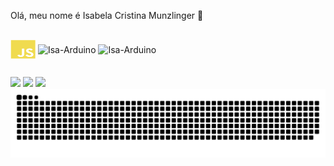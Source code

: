 Olá, meu nome é Isabela Cristina Munzlinger 👋

<div style="display: inline_block"><br>
  <img align="center" alt="Isa-Js" height="30" width="40" src="https://raw.githubusercontent.com/devicons/devicon/master/icons/javascript/javascript-plain.svg">
  <link rel="stylesheet" type='text/css' href="https://cdn.jsdelivr.net/gh/devicons/devicon@latest/devicon.min.css" />
  <img align="center" alt="Isa-Arduino" height="30" width="40" src="https://cdn.jsdelivr.net/gh/devicons/devicon@latest/icons/arduino/arduino-original-wordmark.svg" />
  <img align="center" alt="Isa-Arduino" height="30" width="40" src="https://cdn.jsdelivr.net/gh/devicons/devicon@latest/icons/c/c-original.svg" />
          
</div>
  
  ##
 
<div>
    <a href="https://linkedin.com/in/isabela-cristina-munzlinger" target="_blank"><img src="https://img.shields.io/badge/-LinkedIn-%230077B5?style=for-the-badge&logo=linkedin&logoColor=white" target="_blank"></a> 
  <a href="https://instagram.com/isabelamunz" target="_blank"><img src="https://img.shields.io/badge/-Instagram-%23E4405F?style=for-the-badge&logo=instagram&logoColor=white" target="_blank"></a>
  <a href = "mailto:isabelamunzlinger@gmail.com"><img src="https://img.shields.io/badge/-Gmail-%23333?style=for-the-badge&logo=gmail&logoColor=white" target="_blank"></a>

</div>

<picture>
  <source media="(prefers-color-scheme: dark)" srcset="https://raw.githubusercontent.com/IsabelaMunzlinger/IsabelaMunzlinger/output/github-contribution-grid-snake-dark.svg">
  <source media="(prefers-color-scheme: light)" srcset="https://raw.githubusercontent.com/IsabelaMunzlinger/IsabelaMunzlinger/output/github-contribution-grid-snake.svg">
  <img alt="github contribution grid snake animation" src="https://raw.githubusercontent.com/IsabelaMunzlinger/IsabelaMunzlinger/output/github-contribution-grid-snake.svg">
</picture>
